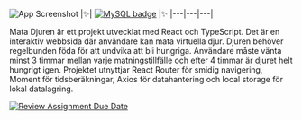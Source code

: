 ![App Screenshot](https://i.ibb.co/3020fQx/zoo.jpg)
|✨| [![MySQL badge](https://img.shields.io/badge/se%20Live-fff?style=for-the-badge&logo=&logoColor=white)](https://mata-djuren.netlify.app) |✨
|---|---|---|


Mata Djuren är ett projekt utvecklat med React och TypeScript. Det är en interaktiv webbsida där användare kan mata virtuella djur. Djuren behöver regelbunden föda för att undvika att bli hungriga. Användare måste vänta minst 3 timmar mellan varje matningstillfälle och efter 4 timmar är djuret helt hungrigt igen. Projektet utnyttjar React Router för smidig navigering, Moment för tidsberäkningar, Axios för datahantering och local storage för lokal datalagring.


[![Review Assignment Due Date](https://classroom.github.com/assets/deadline-readme-button-24ddc0f5d75046c5622901739e7c5dd533143b0c8e959d652212380cedb1ea36.svg)](https://classroom.github.com/a/ogR3wY1k)
